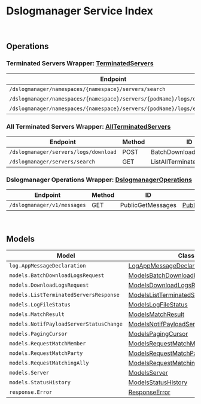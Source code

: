 # Dslogmanager Service Index

&nbsp;  

## Operations

### Terminated Servers Wrapper:  [TerminatedServers](../AccelByte.Sdk/Api/Dslogmanager/Wrapper/TerminatedServers.cs)
| Endpoint | Method | ID | Class | Example |
|---|---|---|---|---|
| `/dslogmanager/namespaces/{namespace}/servers/search` | GET | ListTerminatedServers | [ListTerminatedServers](../AccelByte.Sdk/Api/Dslogmanager/Operation/TerminatedServers/ListTerminatedServers.cs) | [ListTerminatedServers](../samples/AccelByte.Sdk.Sample.Cli/ApiCommand/Dslogmanager/TerminatedServers/ListTerminatedServers.cs) |
| `/dslogmanager/namespaces/{namespace}/servers/{podName}/logs/download` | GET | DownloadServerLogs | [DownloadServerLogs](../AccelByte.Sdk/Api/Dslogmanager/Operation/TerminatedServers/DownloadServerLogs.cs) | [DownloadServerLogs](../samples/AccelByte.Sdk.Sample.Cli/ApiCommand/Dslogmanager/TerminatedServers/DownloadServerLogs.cs) |
| `/dslogmanager/namespaces/{namespace}/servers/{podName}/logs/exists` | GET | CheckServerLogs | [CheckServerLogs](../AccelByte.Sdk/Api/Dslogmanager/Operation/TerminatedServers/CheckServerLogs.cs) | [CheckServerLogs](../samples/AccelByte.Sdk.Sample.Cli/ApiCommand/Dslogmanager/TerminatedServers/CheckServerLogs.cs) |

### All Terminated Servers Wrapper:  [AllTerminatedServers](../AccelByte.Sdk/Api/Dslogmanager/Wrapper/AllTerminatedServers.cs)
| Endpoint | Method | ID | Class | Example |
|---|---|---|---|---|
| `/dslogmanager/servers/logs/download` | POST | BatchDownloadServerLogs | [BatchDownloadServerLogs](../AccelByte.Sdk/Api/Dslogmanager/Operation/AllTerminatedServers/BatchDownloadServerLogs.cs) | [BatchDownloadServerLogs](../samples/AccelByte.Sdk.Sample.Cli/ApiCommand/Dslogmanager/AllTerminatedServers/BatchDownloadServerLogs.cs) |
| `/dslogmanager/servers/search` | GET | ListAllTerminatedServers | [ListAllTerminatedServers](../AccelByte.Sdk/Api/Dslogmanager/Operation/AllTerminatedServers/ListAllTerminatedServers.cs) | [ListAllTerminatedServers](../samples/AccelByte.Sdk.Sample.Cli/ApiCommand/Dslogmanager/AllTerminatedServers/ListAllTerminatedServers.cs) |

### Dslogmanager Operations Wrapper:  [DslogmanagerOperations](../AccelByte.Sdk/Api/Dslogmanager/Wrapper/DslogmanagerOperations.cs)
| Endpoint | Method | ID | Class | Example |
|---|---|---|---|---|
| `/dslogmanager/v1/messages` | GET | PublicGetMessages | [PublicGetMessages](../AccelByte.Sdk/Api/Dslogmanager/Operation/DslogmanagerOperations/PublicGetMessages.cs) | [PublicGetMessages](../samples/AccelByte.Sdk.Sample.Cli/ApiCommand/Dslogmanager/DslogmanagerOperations/PublicGetMessages.cs) |


&nbsp;  

## Models

| Model | Class |
|---|---|
| `log.AppMessageDeclaration` | [LogAppMessageDeclaration](../AccelByte.Sdk/Api/Dslogmanager/Model/LogAppMessageDeclaration.cs) |
| `models.BatchDownloadLogsRequest` | [ModelsBatchDownloadLogsRequest](../AccelByte.Sdk/Api/Dslogmanager/Model/ModelsBatchDownloadLogsRequest.cs) |
| `models.DownloadLogsRequest` | [ModelsDownloadLogsRequest](../AccelByte.Sdk/Api/Dslogmanager/Model/ModelsDownloadLogsRequest.cs) |
| `models.ListTerminatedServersResponse` | [ModelsListTerminatedServersResponse](../AccelByte.Sdk/Api/Dslogmanager/Model/ModelsListTerminatedServersResponse.cs) |
| `models.LogFileStatus` | [ModelsLogFileStatus](../AccelByte.Sdk/Api/Dslogmanager/Model/ModelsLogFileStatus.cs) |
| `models.MatchResult` | [ModelsMatchResult](../AccelByte.Sdk/Api/Dslogmanager/Model/ModelsMatchResult.cs) |
| `models.NotifPayloadServerStatusChange` | [ModelsNotifPayloadServerStatusChange](../AccelByte.Sdk/Api/Dslogmanager/Model/ModelsNotifPayloadServerStatusChange.cs) |
| `models.PagingCursor` | [ModelsPagingCursor](../AccelByte.Sdk/Api/Dslogmanager/Model/ModelsPagingCursor.cs) |
| `models.RequestMatchMember` | [ModelsRequestMatchMember](../AccelByte.Sdk/Api/Dslogmanager/Model/ModelsRequestMatchMember.cs) |
| `models.RequestMatchParty` | [ModelsRequestMatchParty](../AccelByte.Sdk/Api/Dslogmanager/Model/ModelsRequestMatchParty.cs) |
| `models.RequestMatchingAlly` | [ModelsRequestMatchingAlly](../AccelByte.Sdk/Api/Dslogmanager/Model/ModelsRequestMatchingAlly.cs) |
| `models.Server` | [ModelsServer](../AccelByte.Sdk/Api/Dslogmanager/Model/ModelsServer.cs) |
| `models.StatusHistory` | [ModelsStatusHistory](../AccelByte.Sdk/Api/Dslogmanager/Model/ModelsStatusHistory.cs) |
| `response.Error` | [ResponseError](../AccelByte.Sdk/Api/Dslogmanager/Model/ResponseError.cs) |
